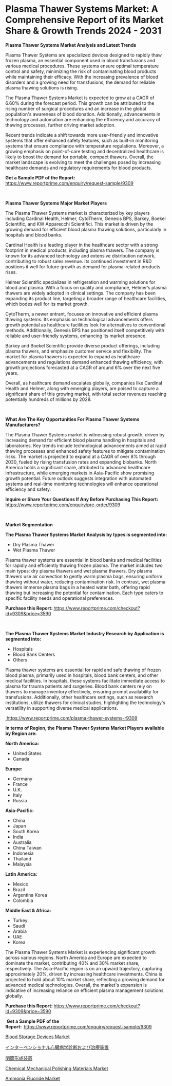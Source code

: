 <p><h1>Plasma Thawer Systems Market: A Comprehensive Report of its Market Share & Growth Trends 2024 - 2031</h1></p><p><strong>Plasma Thawer Systems Market Analysis and Latest Trends</strong></p>
<p><p>Plasma Thawer Systems are specialized devices designed to rapidly thaw frozen plasma, an essential component used in blood transfusions and various medical procedures. These systems ensure optimal temperature control and safety, minimizing the risk of contaminating blood products while maintaining their efficacy. With the increasing prevalence of blood disorders and a growing need for transfusions, the demand for reliable plasma thawing solutions is rising.</p><p>The Plasma Thawer Systems Market is expected to grow at a CAGR of 6.60% during the forecast period. This growth can be attributed to the rising number of surgical procedures and an increase in the global population's awareness of blood donation. Additionally, advancements in technology and automation are enhancing the efficiency and accuracy of thawing processes, further driving market adoption. </p><p>Recent trends indicate a shift towards more user-friendly and innovative systems that offer enhanced safety features, such as built-in monitoring systems that ensure compliance with temperature regulations. Moreover, a growing emphasis on point-of-care testing and decentralized healthcare is likely to boost the demand for portable, compact thawers. Overall, the market landscape is evolving to meet the challenges posed by increasing healthcare demands and regulatory requirements for blood products.</p></p>
<p><strong>Get a Sample PDF of the Report:&nbsp;</strong> <a href="https://www.reportprime.com/enquiry/request-sample/9309">https://www.reportprime.com/enquiry/request-sample/9309</a></p>
<p>&nbsp;</p>
<p><strong>Plasma Thawer Systems Major Market Players</strong></p>
<p><p>The Plasma Thawer Systems market is characterized by key players including Cardinal Health, Helmer, CytoTherm, Genesis BPS, Barkey, Boekel Scientific, and KW Apparecchi Scientifici. This market is driven by the growing demand for efficient blood plasma thawing solutions, particularly in hospitals and blood banks.</p><p>Cardinal Health is a leading player in the healthcare sector with a strong footprint in medical products, including plasma thawers. The company is known for its advanced technology and extensive distribution network, contributing to robust sales revenue. Its continued investment in R&D positions it well for future growth as demand for plasma-related products rises.</p><p>Helmer Scientific specializes in refrigeration and warming solutions for blood and plasma. With a focus on quality and compliance, Helmer’s plasma thawers are widely adopted in clinical settings. The company has been expanding its product line, targeting a broader range of healthcare facilities, which bodes well for its market growth.</p><p>CytoTherm, a newer entrant, focuses on innovative and efficient plasma thawing systems. Its emphasis on technological advancements offers growth potential as healthcare facilities look for alternatives to conventional methods. Additionally, Genesis BPS has positioned itself competitively with reliable and user-friendly systems, enhancing its market presence.</p><p>Barkey and Boekel Scientific provide diverse product offerings, including plasma thawers, and emphasize customer service and flexibility. The market for plasma thawers is expected to expand as healthcare advancements and regulations demand enhanced thawing efficiency, with growth projections forecasted at a CAGR of around 6% over the next five years.</p><p>Overall, as healthcare demand escalates globally, companies like Cardinal Health and Helmer, along with emerging players, are poised to capture a significant share of this growing market, with total sector revenues reaching potentially hundreds of millions by 2028.</p></p>
<p>&nbsp;</p>
<p><strong>What Are The Key Opportunities For Plasma Thawer Systems Manufacturers?</strong></p>
<p><p>The Plasma Thawer Systems market is witnessing robust growth, driven by increasing demand for efficient blood plasma handling in hospitals and laboratories. Key trends include technological advancements aimed at rapid thawing processes and enhanced safety features to mitigate contamination risks. The market is projected to expand at a CAGR of over 8% through 2030, fueled by rising transfusion rates and expanding biobanks. North America holds a significant share, attributed to advanced healthcare infrastructure, while emerging markets in Asia-Pacific show promising growth potential. Future outlook suggests integration with automated systems and real-time monitoring technologies will enhance operational efficiency and safety.</p></p>
<p><strong>Inquire or Share Your Questions If Any Before Purchasing This Report:</strong> <a href="https://www.reportprime.com/enquiry/pre-order/9309">https://www.reportprime.com/enquiry/pre-order/9309</a></p>
<p>&nbsp;</p>
<p><strong>Market Segmentation</strong></p>
<p><strong>The Plasma Thawer Systems Market Analysis by types is segmented into:</strong></p>
<p><ul><li>Dry Plasma Thawer</li><li>Wet Plasma Thawer</li></ul></p>
<p><p>Plasma thawer systems are essential in blood banks and medical facilities for rapidly and efficiently thawing frozen plasma. The market includes two main types: dry plasma thawers and wet plasma thawers. Dry plasma thawers use air convection to gently warm plasma bags, ensuring uniform thawing without water, reducing contamination risk. In contrast, wet plasma thawers immerse plasma bags in a heated water bath, offering rapid thawing but increasing the potential for contamination. Each type caters to specific facility needs and operational preferences.</p></p>
<p><strong>Purchase this Report:&nbsp;</strong><a href="https://www.reportprime.com/checkout?id=9309&price=3590">https://www.reportprime.com/checkout?id=9309&price=3590</a></p>
<p>&nbsp;</p>
<p><strong>The Plasma Thawer Systems Market Industry Research by Application is segmented into:</strong></p>
<p><ul><li>Hospitals</li><li>Blood Bank Centers</li><li>Others</li></ul></p>
<p><p>Plasma thawer systems are essential for rapid and safe thawing of frozen blood plasma, primarily used in hospitals, blood bank centers, and other medical facilities. In hospitals, these systems facilitate immediate access to plasma for trauma patients and surgeries. Blood bank centers rely on thawers to manage inventory effectively, ensuring prompt availability for transfusions. Additionally, other healthcare settings, such as research institutions, utilize thawers for clinical studies, highlighting the technology's versatility in supporting diverse medical applications.</p></p>
<p><a href="https://www.reportprime.com/plasma-thawer-systems-r9309">&nbsp;https://www.reportprime.com/plasma-thawer-systems-r9309</a></p>
<p><strong>In terms of Region, the Plasma Thawer Systems Market Players available by Region are:</strong></p>
<p>
    <p> <strong> North America: </strong>
        <ul>
            <li>United States</li>
            <li>Canada</li>
        </ul>
        </p> 
    <p> <strong> Europe: </strong>
        <ul>
            <li>Germany</li>
            <li>France</li>
            <li>U.K.</li>
            <li>Italy</li>
            <li>Russia</li>
        </ul>
        </p> 
    <p> <strong> Asia-Pacific: </strong>
        <ul>
            <li>China</li>
            <li>Japan</li>
            <li>South Korea</li>
            <li>India</li>
            <li>Australia</li>
            <li>China Taiwan</li>
            <li>Indonesia</li>
            <li>Thailand</li>
            <li>Malaysia</li>
        </ul>
        </p> 
    <p> <strong> Latin America: </strong>
        <ul>
            <li>Mexico</li>
            <li>Brazil</li>
            <li>Argentina Korea</li>
            <li>Colombia</li>
        </ul>
        </p> 
    <p> <strong> Middle East & Africa: </strong>
        <ul>
            <li>Turkey</li>
            <li>Saudi</li>
            <li>Arabia</li>
            <li>UAE</li>
            <li>Korea</li>
        </ul>
    </p>
    </p>
<p><p>The Plasma Thawer Systems Market is experiencing significant growth across various regions. North America and Europe are expected to dominate the market, contributing 40% and 30% market share, respectively. The Asia-Pacific region is on an upward trajectory, capturing approximately 20%, driven by increasing healthcare investments. China is projected to hold about 10% market share, reflecting a growing demand for advanced medical technologies. Overall, the market's expansion is indicative of increasing reliance on efficient plasma management solutions globally.</p></p>
<p><strong>Purchase this Report: </strong><a href="https://www.reportprime.com/checkout?id=9309&price=3590">https://www.reportprime.com/checkout?id=9309&price=3590</a></p>
<p>&nbsp;<strong>Get a Sample PDF of the Report:&nbsp;&nbsp;</strong><a href="https://www.reportprime.com/enquiry/request-sample/9309">https://www.reportprime.com/enquiry/request-sample/9309</a></p>
<p><strong></strong></p>
<p><p><a href="https://github.com/luckyshygirl/Market-Research-Report-List-6/blob/main/blood-storage-devices-market.md">Blood Storage Devices Market</a></p><p><a href="https://medium.com/@johnson154chris/interventional-cardiology-diagnostic-and-therapeutic-devices-market-%E3%81%AF-%E3%82%B3%E3%82%B9%E3%83%88%E7%AE%A1%E7%90%86%E3%81%A8%E5%8A%B9%E7%8E%87%E5%90%91%E4%B8%8A%E3%82%92%E5%84%AA%E5%85%88%E3%81%97%E3%81%BE%E3%81%99-a00c4f3933ee">インターベンショナル心臓病学診断および治療装置</a></p><p><a href="https://medium.com/@johnson154chris/joint-arthroplasty-devices-market-%E3%81%AE%E3%82%B0%E3%83%AD%E3%83%BC%E3%83%90%E3%83%AB%E5%B8%82%E5%A0%B4%E6%A6%82%E8%A6%81%E3%81%AF-%E4%B8%96%E7%95%8C%E3%81%8A%E3%82%88%E3%81%B3%E4%B8%BB%E8%A6%81%E5%B8%82%E5%A0%B4%E3%81%AB%E3%81%8A%E3%81%91%E3%82%8B%E6%A5%AD%E7%95%8C%E3%81%AB%E5%BD%B1%E9%9F%BF%E3%82%92%E4%B8%8E%E3%81%88%E3%82%8B%E4%B8%BB%E8%A6%81%E3%81%AA%E3%83%88%E3%83%AC%E3%83%B3%E3%83%89%E3%81%AB%E3%81%A4%E3%81%84%E3%81%A6-%E7%8B%AC%E8%87%AA%E3%81%AE%E8%A6%96%E7%82%B9%E3%82%92%E6%8F%90%E4%BE%9B%E3%81%97%E3%81%BE%E3%81%99-c77e793a7d65">関節形成装置</a></p><p><a href="https://issuu.com/reportprime-2/docs/chemical-mechanical-polishing-mater_04cbb200868105">Chemical Mechanical Polishing Materials Market</a></p><p><a href="https://issuu.com/reportprime-2/docs/ammonia-fluoride-market-size-2030.p_1183040e93ea34">Ammonia Fluoride Market</a></p></p>